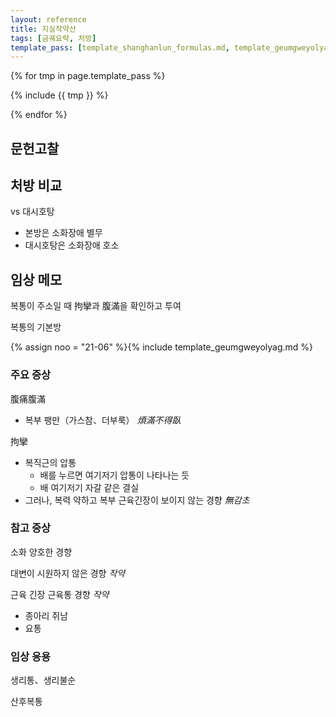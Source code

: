 ```yaml
---
layout: reference
title: 지실작약산
tags: [금궤요략, 처방]
template_pass: [template_shanghanlun_formulas.md, template_geumgweyolyag_formulas.md, template_etc_formulas.md]
---
```


{% for tmp in page.template_pass %}

{% include {{ tmp }} %}

{% endfor %}

## 문헌고찰



## 처방 비교

vs 대시호탕
* 본방은 소화장애 별무
* 대시호탕은 소화장애 호소

## 임상 메모

복통이 주소일 때 拘攣과 腹滿을 확인하고 투여

복통의 기본방

{% assign noo = "21-06" %}{% include template_geumgweyolyag.md %}


### 주요 증상



腹痛腹滿
* 복부 팽만（가스참、더부룩） _煩滿不得臥_

拘攣
* 복직근의 압통
  - 배를 누르면 여기저기 압통이 나타나는 듯
  - 배 여기저기 자갈 같은 결실
* 그러나, 복력 약하고 복부 근육긴장이 보이지 않는 경향 _無감초_


### 참고 증상

소화 양호한 경향

대변이 시원하지 않은 경향 _작약_

근육 긴장 근육통 경향 _작약_
* 종아리 쥐남
* 요통

### 임상 응용

생리통、생리불순

산후복통
